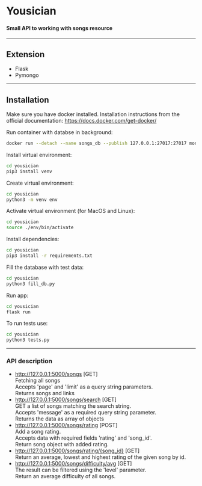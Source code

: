 # Yousician 
#### Small API to working with songs resource
_________

## Extension
- Flask
- Pymongo

_________

## Installation

Make sure you have docker installed. Installation instructions from the official documentation:
https://docs.docker.com/get-docker/

Run container with databse in background:

```sh
docker run --detach --name songs_db --publish 127.0.0.1:27017:27017 mongo:4.4
```
Install virtual environment:

```sh
cd yousician
pip3 install venv
```
Create virtual environment:

```sh
cd yousician
python3 -m venv env
```
Activate virtual environment (for MacOS and Linux):

```sh
cd yousician
source ./env/bin/activate
```
Install dependencies:

```sh
cd yousician
pip3 install -r requirements.txt
```
Fill the database with test data:

```sh
cd yousician
python3 fill_db.py
```
Run app:

```sh
cd yousician
flask run
```

To run tests use:
```sh
cd yousician
python3 tests.py
```
_________
### API description

- http://127.0.0.1:5000/songs [GET]  
Fetching all songs  
Accepts 'page' and 'limit' as a query string parameters.  
Returns songs and links  
- http://127.0.0.1:5000/songs/search [GET]  
GET a list of songs matching the search string.  
Accepts 'message' as a required query string parameter.  
Returns the data as array of objects
- http://127.0.0.1:5000/songs/rating [POST]  
Add a song rating.  
Accepts data with required fields 'rating' and 'song_id'.  
Return song object with added rating.  
- http://127.0.0.1:5000/songs/rating/{song_id} [GET]  
Return an average, lowest and highest rating of the given song by id.  
- http://127.0.0.1:5000/songs/difficulty/avg [GET]  
The result can be filtered using the 'level' parameter.  
Return an average difficulty of all songs.  